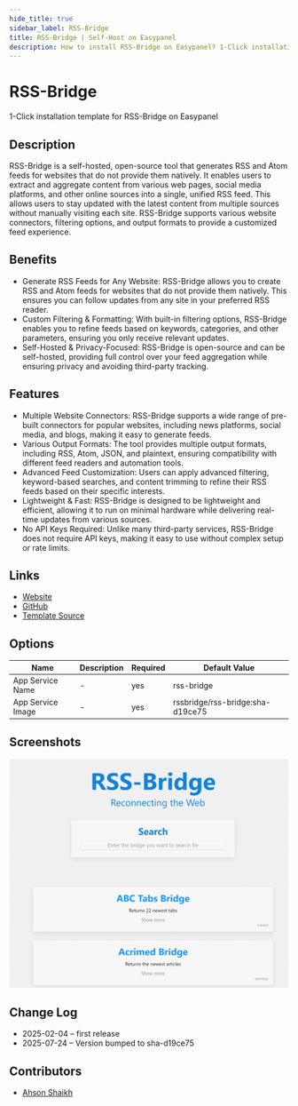 ```yaml
---
hide_title: true
sidebar_label: RSS-Bridge
title: RSS-Bridge | Self-Host on Easypanel
description: How to install RSS-Bridge on Easypanel? 1-Click installation template for RSS-Bridge on Easypanel
---
```


<!-- generated -->

# RSS-Bridge

1-Click installation template for RSS-Bridge on Easypanel

## Description

RSS-Bridge is a self-hosted, open-source tool that generates RSS and Atom feeds for websites that do not provide them natively. It enables users to extract and aggregate content from various web pages, social media platforms, and other online sources into a single, unified RSS feed. This allows users to stay updated with the latest content from multiple sources without manually visiting each site. RSS-Bridge supports various website connectors, filtering options, and output formats to provide a customized feed experience.

## Benefits

- Generate RSS Feeds for Any Website: RSS-Bridge allows you to create RSS and Atom feeds for websites that do not provide them natively. This ensures you can follow updates from any site in your preferred RSS reader.
- Custom Filtering & Formatting: With built-in filtering options, RSS-Bridge enables you to refine feeds based on keywords, categories, and other parameters, ensuring you only receive relevant updates.
- Self-Hosted & Privacy-Focused: RSS-Bridge is open-source and can be self-hosted, providing full control over your feed aggregation while ensuring privacy and avoiding third-party tracking.

## Features

- Multiple Website Connectors: RSS-Bridge supports a wide range of pre-built connectors for popular websites, including news platforms, social media, and blogs, making it easy to generate feeds.
- Various Output Formats: The tool provides multiple output formats, including RSS, Atom, JSON, and plaintext, ensuring compatibility with different feed readers and automation tools.
- Advanced Feed Customization: Users can apply advanced filtering, keyword-based searches, and content trimming to refine their RSS feeds based on their specific interests.
- Lightweight & Fast: RSS-Bridge is designed to be lightweight and efficient, allowing it to run on minimal hardware while delivering real-time updates from various sources.
- No API Keys Required: Unlike many third-party services, RSS-Bridge does not require API keys, making it easy to use without complex setup or rate limits.

## Links

- [Website](https://rss-bridge.github.io/rss-bridge/)
- [GitHub](https://github.com/RSS-Bridge/rss-bridge)
- [Template Source](https://github.com/easypanel-io/templates/tree/main/templates/rss-bridge)

## Options

Name | Description | Required | Default Value
-|-|-|-
App Service Name | - | yes | rss-bridge
App Service Image | - | yes | rssbridge/rss-bridge:sha-d19ce75

## Screenshots

![RSS-Bridge Screenshot](./assets/screenshot.png)

## Change Log

- 2025-02-04 – first release
- 2025-07-24 – Version bumped to sha-d19ce75

## Contributors

- [Ahson Shaikh](https://github.com/Ahson-Shaikh)
